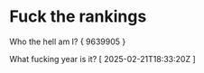 # Fuck the rankings

Who the hell am I?
{ 9639905 }

What fucking year is it?
[ 2025-02-21T18:33:20Z ]
